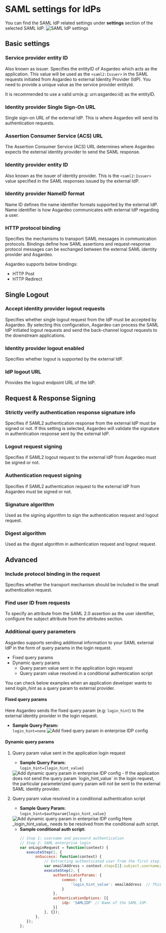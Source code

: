 # SAML settings for IdPs
You can find the SAML IdP related settings under **settings** section of the selected SAML IdP. 
<img :src="$withBase('/assets/img/guides/idp/saml-enterprise-idp/saml-settings.png')" alt="SAML IdP settings">

## Basic settings

### Service provider entity ID
Also known as  issuer. Specifies the entityID of Asgardeo which acts as the application. This value will be used as the `<saml2:Issuer>` in the SAML requests initiated from Asgardeo to external Identity Provider (IdP). You need to provide a unique value as the service provider entityId.

It is recommended to use a valid urn(e.g: urn:asgardeo:id) as the entityID. 

### Identity provider Single Sign-On URL
Single sign-on URL of the external IdP. This is where Asgardeo will send its authentication requests.

### Assertion Consumer Service (ACS) URL
The Assertion Consumer Service (ACS) URL determines where Asgardeo expects the external identity provider to send the SAML response.

### Identity provider entity ID
Also known as the issuer of identity provider. This is the `<saml2:Issuer>` value specified in the SAML responses issued by the external IdP. 

### Identity provider NameID format
Name ID defines the name identifier formats supported by the external IdP. Name identifier is how Asgardeo communicates with external IdP regarding a user.

### HTTP protocol binding
Specifies the mechanisms to transport SAML messages in communication protocols. Bindings define how SAML assertions and request-response protocol messages can be exchanged between the external SAML identity provider and Asgardeo.

Asgardeo supports below bindings:
- HTTP Post
- HTTP Redirect

## Single Logout

### Accept identity provider logout requests
Specifies whether single logout request from the IdP must be accepted by Asgardeo. By selecting this configuration, Asgardeo can process the SAML IdP initiated logout requests and send the back-channel logout requests to the downstream applications.

### Identity provider logout enabled
Specifies whether logout is supported by the external IdP.

### IdP logout URL
Provides the logout endpoint URL of the IdP.

## Request & Response Signing

### Strictly verify authentication response signature info
Specifies if SAML2 authentication response from the external IdP must be signed or not. If this setting is selected, Asgardeo will validate the signature in authentication response sent by the external IdP.

### Logout request signing
Specifies if SAML2 logout request to the external IdP from Asgardeo must be signed or not.

### Authentication request signing
Specifies if SAML2 authentication request to the external IdP from Asgardeo must be signed or not.

### Signature algorithm
Used as the signing algorithm to sign the authentication request and logout request.

### Digest algorithm
Used as the digest algorithm in authentication request and logout request. 

## Advanced

### Include protocol binding in the request
Specifies whether the transport mechanism should be included in the small authentication request.

### Find user ID from requests
To specify an attribute from the SAML 2.0 assertion as the user identifier, configure the subject attribute from the attributes section.

### Additional query parameters
Asgardeo supports sending additional information to your SAML external IdP in the form of query params in the login request.
- Fixed query params
- Dynamic query params
  - Query param value sent in the application login request
  - Query param value resolved in a conditional authentication script

You can check below examples when an application developer wants to send _login_hint_ as a query param to external provider.

#### Fixed query params    
Here Asgardeo sends the fixed query param (e.g: `login_hint`) to the external identity provider in the login request.    
   - **Sample Query Param:**   
    `login_hint=none`
      <img :src="$withBase('/assets/img/guides/idp/saml-enterprise-idp/queryparam/fixed-query-param.png')" alt="Add fixed query param in enterprise IDP config">
#### Dynamic query params
1.  Query param value sent in the application login request
    - **Sample Query Param:**     
       `login_hint={login_hint_value}` 
      <br> 
    <img :src="$withBase('/assets/img/guides/idp/saml-enterprise-idp/queryparam/dynamic_query_param.png')" alt="Add dynamic query param in enterprise IDP config"> 
    - If the application does not send the query param `login_hint_value` in the login request, the particular parameterized query param  will not be sent to the external SAML identity provider.
                   
2. Query param value resolved in a conditional authentication script
   - **Sample Query Param:**     
    `login_hint=$authparam{login_hint_value}` 
    <img :src="$withBase('/assets/img/guides/idp/saml-enterprise-idp/queryparam/dynamic_query_param_from_conditional_auth.png')" alt="Add dynamic query param in enterprise IDP config"> 
    Here _login_hint_value_ needs to be resolved from the conditional auth script.
    <br>  
    
   - **Sample conditional auth script:**  
       ```js
      // Step 1: username and password authentication  
      // Step 2: SAML enterprise login  
      var onLoginRequest = function(context) {
          executeStep(1, {
              onSuccess: function(context) {
                  // Extracting authenticated user from the first step.
                  var emailAddress = context.steps[1].subject.username;
                  executeStep(2, {
                      authenticatorParams: {
                          common: {
                              'login_hint_value': emailAddress  // This is where we resolve the dynamic query param.
                          }
                      },
                      authenticationOptions: [{
                          idp: 'SAMLIDP' // Name of the SAML IdP.
                      }]
                  }, {});
              },
          });
      };
      ```
      <br>
